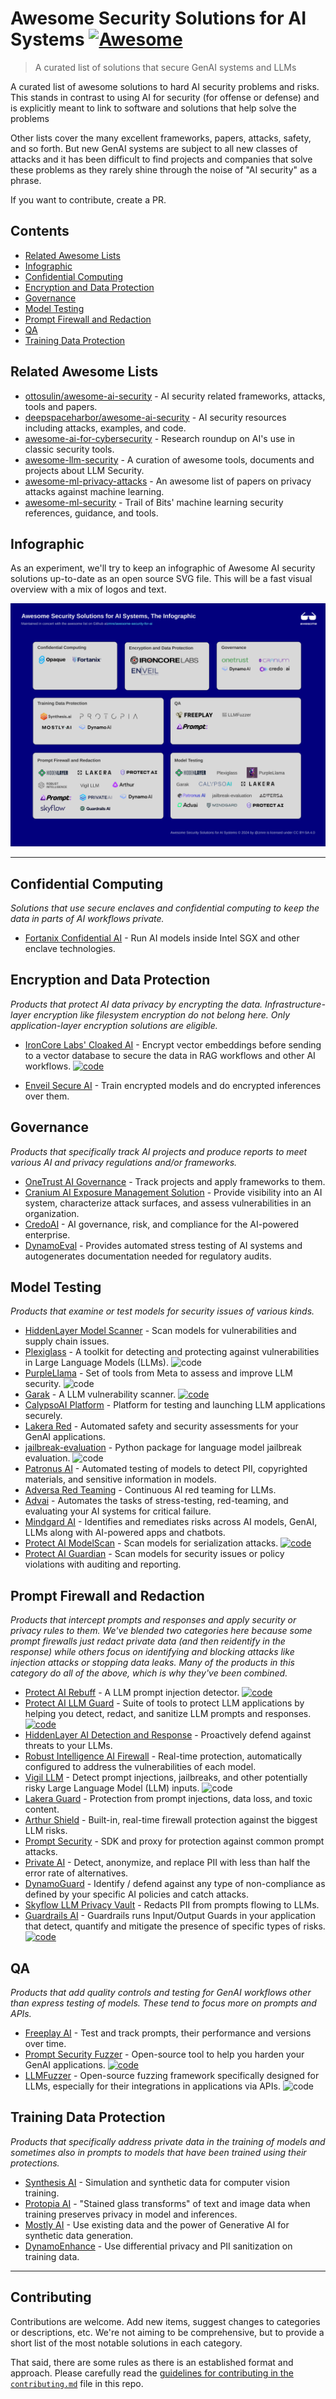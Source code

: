# Awesome Security Solutions for AI Systems [![Awesome](https://awesome.re/badge.svg)](https://awesome.re)

> A curated list of solutions that secure GenAI systems and LLMs

A curated list of awesome solutions to hard AI security problems and risks.  This stands in contrast to using AI for security (for offense or defense) and is explicitly meant to link to software and solutions that help solve the problems

Other lists cover the many excellent frameworks, papers, attacks, safety, and so forth.  But new GenAI systems are subject to all new classes of attacks and it has been difficult to find projects and companies that solve these problems as they rarely shine through the noise of "AI security" as a phrase.

If you want to contribute, create a PR.

## Contents

- [Related Awesome Lists](#related-awesome-lists)
- [Infographic](#infographic)
- [Confidential Computing](#confidential-computing)
- [Encryption and Data Protection](#encryption-and-data-protection)
- [Governance](#governance)
- [Model Testing](#model-testing)
- [Prompt Firewall and Redaction](#prompt-firewall-and-redaction)
- [QA](#qa)
- [Training Data Protection](#training-data-protection)

## Related Awesome Lists

- [ottosulin/awesome-ai-security](https://github.com/ottosulin/awesome-ai-security) - AI security related frameworks, attacks, tools and papers.
- [deepspaceharbor/awesome-ai-security](https://github.com/DeepSpaceHarbor/Awesome-AI-Security) - AI security resources including attacks, examples, and code.
- [awesome-ai-for-cybersecurity](https://github.com/Billy1900/Awesome-AI-for-cybersecurity) - Research roundup on AI's use in classic security tools.
- [awesome-llm-security](https://github.com/corca-ai/awesome-llm-security) - A curation of awesome tools, documents and projects about LLM Security.
- [awesome-ml-privacy-attacks](https://github.com/stratosphereips/awesome-ml-privacy-attacks) - An awesome list of papers on privacy attacks against machine learning.
- [awesome-ml-security](https://github.com/trailofbits/awesome-ml-security) - Trail of Bits' machine learning security references, guidance, and tools.

## Infographic

As an experiment, we'll try to keep an infographic of Awesome AI security solutions up-to-date as an open source SVG file. This will be a fast visual overview with a mix of logos and text.

![_Graphic overview of awesome AI security_](awesome-ai-security-infographic.svg)

---

## Confidential Computing

_Solutions that use secure enclaves and confidential computing to keep the data in parts of AI workflows private._

- [Fortanix Confidential AI](https://www.fortanix.com/platform/confidential-ai) - Run AI models inside Intel SGX and other enclave technologies.

## Encryption and Data Protection

_Products that protect AI data privacy by encrypting the data. Infrastructure-layer encryption like filesystem encryption do not belong here. Only application-layer encryption solutions are eligible._

- [IronCore Labs' Cloaked AI](https://ironcorelabs.com/products/cloaked-ai/) - Encrypt vector embeddings before sending to a vector database to secure the data in RAG workflows and other AI workflows. [![code](https://img.shields.io/github/license/ironcorelabs/ironcore-alloy)](https://github.com/ironcorelabs/ironcore-alloy/)

- [Enveil Secure AI](https://www.enveil.com/secure-ai/) - Train encrypted models and do encrypted inferences over them.

## Governance

_Products that specifically track AI projects and produce reports to meet various AI and privacy regulations and/or frameworks._

- [OneTrust AI Governance](https://www.onetrust.com/products/ai-governance/) - Track projects and apply frameworks to them.
- [Cranium AI Exposure Management Solution](https://www.cranium.ai) - Provide visibility into an AI system, characterize attack surfaces, and assess vulnerabilities in an organization.
- [CredoAI](https://www.credo.ai) - AI governance, risk, and compliance for the AI-powered enterprise.
- [DynamoEval](https://dynamo.ai/platform/dynamoeval) - Provides automated stress testing of AI systems and autogenerates documentation needed for regulatory audits.

## Model Testing

_Products that examine or test models for security issues of various kinds._

- [HiddenLayer Model Scanner](https://hiddenlayer.com/model-scanner/) - Scan models for vulnerabilities and supply chain issues.
- [Plexiglass](https://github.com/kortex-labs/plexiglass) - A toolkit for detecting and protecting against vulnerabilities in Large Language Models (LLMs). ![code](https://img.shields.io/github/license/kortex-labs/plexiglass)
- [PurpleLlama](https://github.com/facebookresearch/PurpleLlama) - Set of tools from Meta to assess and improve LLM security. ![code](https://img.shields.io/github/license/facebookresearch/PurpleLlama)
- [Garak](https://garak.ai/) - A LLM vulnerability scanner. [![code](https://img.shields.io/github/license/leondz/garak)](https://github.com/leondz/garak/)
- [CalypsoAI Platform](https://calypsoai.com/platform/) - Platform for testing and launching LLM applications securely.
- [Lakera Red](https://www.lakera.ai/ai-red-teaming) - Automated safety and security assessments for your GenAI applications.
- [jailbreak-evaluation](https://github.com/controllability/jailbreak-evaluation) - Python package for language model jailbreak evaluation. ![code](https://img.shields.io/github/license/controllability/jailbreak-evaluation)
- [Patronus AI](https://www.patronus.ai) - Automated testing of models to detect PII, copyrighted materials, and sensitive information in models.
- [Adversa Red Teaming](https://adversa.ai/ai-red-teaming-llm/) - Continuous AI red teaming for LLMs.
- [Advai](https://www.advai.co.uk) - Automates the tasks of stress-testing, red-teaming, and evaluating your AI systems for critical failure.
- [Mindgard AI](https://mindgard.ai) - Identifies and remediates risks across AI models, GenAI, LLMs along with AI-powered apps and chatbots.
- [Protect AI ModelScan](https://protectai.com/modelscan) - Scan models for serialization attacks. [![code](https://img.shields.io/github/license/protectai/modelscan)](https://github.com/protectai/modelscan)
- [Protect AI Guardian](https://protectai.com/guardian) - Scan models for security issues or policy violations with auditing and reporting.

## Prompt Firewall and Redaction

_Products that intercept prompts and responses and apply security or privacy rules to them. We've blended two categories here because some prompt firewalls just redact private data (and then reidentify in the response) while others focus on identifying and blocking attacks like injection attacks or stopping data leaks. Many of the products in this category do all of the above, which is why they've been combined._

- [Protect AI Rebuff](https://playground.rebuff.ai) - A LLM prompt injection detector. [![code](https://img.shields.io/github/license/protectai/rebuff)](https://github.com/protectai/rebuff/)
- [Protect AI LLM Guard](https://protectai.com/llm-guard) - Suite of tools to protect LLM applications by helping you detect, redact, and sanitize LLM prompts and responses. [![code](https://img.shields.io/github/license/protectai/llm-guard)](https://github.com/protectai/llm-guard/)
- [HiddenLayer AI Detection and Response](https://hiddenlayer.com/aidr/) - Proactively defend against threats to your LLMs.
- [Robust Intelligence AI Firewall](https://www.robustintelligence.com/platform/ai-firewall-guardrails) - Real-time protection, automatically configured to address the vulnerabilities of each model.
- [Vigil LLM](https://github.com/deadbits/vigil-llm) - Detect prompt injections, jailbreaks, and other potentially risky Large Language Model (LLM) inputs. ![code](https://img.shields.io/github/license/deadbits/vigil-llm)
- [Lakera Guard](https://www.lakera.ai/lakera-guard) - Protection from prompt injections, data loss, and toxic content.
- [Arthur Shield](https://www.arthur.ai/product/shield) - Built-in, real-time firewall protection against the biggest LLM risks.
- [Prompt Security](https://www.prompt.security) - SDK and proxy for protection against common prompt attacks.
- [Private AI](https://www.private-ai.com) - Detect, anonymize, and replace PII with less than half the error rate of alternatives.
- [DynamoGuard](https://dynamo.ai/platform/dynamoguard) - Identify / defend against any type of non-compliance as defined by your specific AI policies and catch attacks.
- [Skyflow LLM Privacy Vault](https://www.skyflow.com/product/llm-privacy-vault) - Redacts PII from prompts flowing to LLMs.
- [Guardrails AI](https://www.guardrailsai.com) - Guardrails runs Input/Output Guards in your application that detect, quantify and mitigate the presence of specific types of risks. [![code](https://img.shields.io/github/license/guardrails-ai/guardrails)](https://github.com/guardrails-ai/guardrails/)

## QA

_Products that add quality controls and testing for GenAI workflows other than express testing of models. These tend to focus more on prompts and APIs._

- [Freeplay AI](https://freeplay.ai) - Test and track prompts, their performance and versions over time.
- [Prompt Security Fuzzer](https://www.prompt.security/fuzzer) - Open-source tool to help you harden your GenAI applications. [![code](https://img.shields.io/github/license/prompt-security/ps-fuzz)](https://github.com/prompt-security/ps-fuzz/)
- [LLMFuzzer](https://github.com/mnns/LLMFuzzer) - Open-source fuzzing framework specifically designed for LLMs, especially for their integrations in applications via APIs. ![code](https://img.shields.io/github/license/mnns/LLMFuzzer)

## Training Data Protection

_Products that specifically address private data in the training of models and sometimes also in prompts to models that have been trained using their protections._

- [Synthesis AI](https://synthesis.ai) - Simulation and synthetic data for computer vision training.
- [Protopia AI](https://protopia.ai) - "Stained glass transforms" of text and image data when training preserves privacy in model and inferences.
- [Mostly AI](https://mostly.ai) - Use existing data and the power of Generative AI for synthetic data generation.
- [DynamoEnhance](https://dynamo.ai/platform/dynamoenhance) - Use differential privacy and PII sanitization on training data.

---

## Contributing

Contributions are welcome.  Add new items, suggest changes to categories or descriptions, etc. We're not aiming to be comprehensive, but to provide a short list of the most notable solutions in each category.

That said, there are some rules as there is an established format and approach. Please carefully read the [guidelines for contributing in the `contributing.md`](contributing.md) file in this repo.

